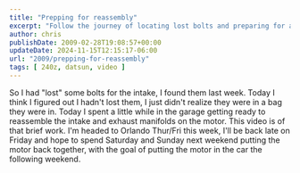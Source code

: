 ```yaml
---
title: "Prepping for reassembly"
excerpt: "Follow the journey of locating lost bolts and preparing for a motor rebuild in this engaging garage-time blog post."
author: chris
publishDate: 2009-02-28T19:08:57+00:00
updateDate: 2024-11-15T12:15:17-06:00
url: "2009/prepping-for-reassembly"
tags: [ 240z, datsun, video ]
---
```


So I had "lost" some bolts for the intake, I found them last week. Today I think I figured out I hadn't lost them, I just didn't realize they were in a bag they were in. Today I spent a little while in the garage getting ready to reassemble the intake and exhaust manifolds on the motor. This video is of that brief work. I'm headed to Orlando Thur/Fri this week, I'll be back late on Friday and hope to spend Saturday and Sunday next weekend putting the motor back together, with the goal of putting the motor in the car the following weekend.

